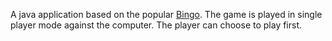 A java application based on the popular [Bingo](https://en.m.wikipedia.org/wiki/Bingo_(U.S.)). The game is played in single player mode against the computer. The player can choose to play first.
